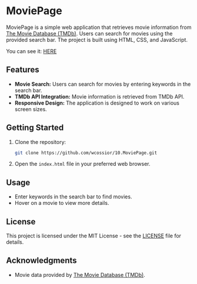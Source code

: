 # MoviePage

MoviePage is a simple web application that retrieves movie information from [The Movie Database (TMDb)](https://www.themoviedb.org/). Users can search for movies using the provided search bar. The project is built using HTML, CSS, and JavaScript.

You can see it: [HERE](https://wcossior.github.io/10.MoviePage/)

## Features

- **Movie Search:** Users can search for movies by entering keywords in the search bar.
- **TMDb API Integration:** Movie information is retrieved from TMDb API.
- **Responsive Design:** The application is designed to work on various screen sizes.

## Getting Started

1. Clone the repository:

    ```bash
    git clone https://github.com/wcossior/10.MoviePage.git
    ```

2. Open the `index.html` file in your preferred web browser.

## Usage

- Enter keywords in the search bar to find movies.
- Hover on a movie to view more details.

## License

This project is licensed under the MIT License - see the [LICENSE](LICENSE) file for details.

## Acknowledgments

- Movie data provided by [The Movie Database (TMDb)](https://www.themoviedb.org/).

